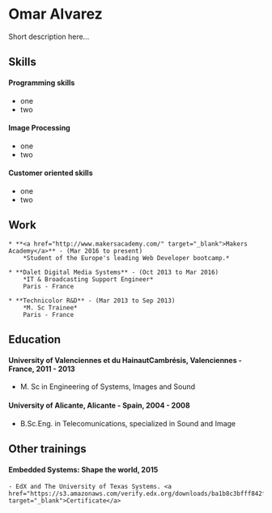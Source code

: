 # Omar Alvarez

Short description here...

## Skills

#### Programming skills

- one
- two

#### Image Processing

- one
- two

#### Customer oriented skills

- one
- two

## Work

	* **<a href="http://www.makersacademy.com/" target="_blank">Makers Academy</a>** - (Mar 2016 to present)
		*Student of the Europe's leading Web Developer bootcamp.*

	* **Dalet Digital Media Systems** - (Oct 2013 to Mar 2016)
		*IT & Broadcasting Support Engineer*
		Paris - France

	* **Technicolor R&D** - (Mar 2013 to Sep 2013)
		*M. Sc Trainee*
		Paris - France


## Education

#### University of Valenciennes et du Hainaut­Cambrésis, Valenciennes - France, 2011 - 2013
- M. Sc in Engineering of Systems, Images and Sound

#### University of Alicante, Alicante - Spain, 2004 - 2008
- B.Sc.Eng. in Telecomunications, specialized in Sound and Image

## Other trainings

#### Embedded Systems: Shape the world, 2015
	- EdX and The University of Texas Systems. <a href="https://s3.amazonaws.com/verify.edx.org/downloads/ba1b8c3bfff842f99739f71a5b441b6c/Certificate.pdf" target="_blank">Certificate</a>
